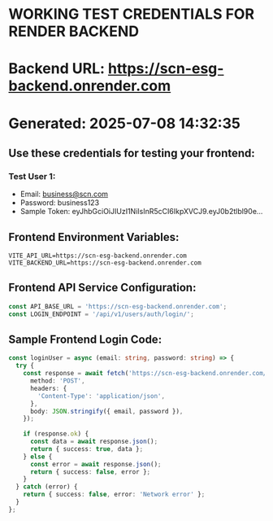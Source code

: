 
# WORKING TEST CREDENTIALS FOR RENDER BACKEND
# Backend URL: https://scn-esg-backend.onrender.com
# Generated: 2025-07-08 14:32:35

## Use these credentials for testing your frontend:


### Test User 1:
- Email: business@scn.com
- Password: business123
- Sample Token: eyJhbGciOiJIUzI1NiIsInR5cCI6IkpXVCJ9.eyJ0b2tlbl90e...


## Frontend Environment Variables:
```
VITE_API_URL=https://scn-esg-backend.onrender.com
VITE_BACKEND_URL=https://scn-esg-backend.onrender.com
```

## Frontend API Service Configuration:
```typescript
const API_BASE_URL = 'https://scn-esg-backend.onrender.com';
const LOGIN_ENDPOINT = '/api/v1/users/auth/login/';
```

## Sample Frontend Login Code:
```typescript
const loginUser = async (email: string, password: string) => {
  try {
    const response = await fetch('https://scn-esg-backend.onrender.com/api/v1/users/auth/login/', {
      method: 'POST',
      headers: {
        'Content-Type': 'application/json',
      },
      body: JSON.stringify({ email, password }),
    });
    
    if (response.ok) {
      const data = await response.json();
      return { success: true, data };
    } else {
      const error = await response.json();
      return { success: false, error };
    }
  } catch (error) {
    return { success: false, error: 'Network error' };
  }
};
```
